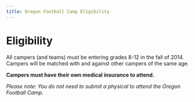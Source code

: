 ```yaml
---
title: Oregon Football Camp Eligibility
---
```


# Eligibility

All campers (and teams) must be entering grades 8-12 in the fall of 2014.
Campers will be matched with and against other campers of the same age.

__Campers must have their own medical insurance to attend.__

_Please note: You do not need to submit a physical to attend the Oregon Football
Camp._

